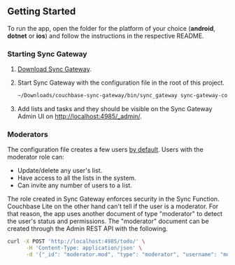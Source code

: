 ## Getting Started

To run the app, open the folder for the platform of your choice (**android**, **dotnet** or **ios**) and follow the instructions in the respective README. 

### Starting Sync Gateway

1. [Download Sync Gateway](http://www.couchbase.com/nosql-databases/downloads#couchbase-mobile).
2. Start Sync Gateway with the configuration file in the root of this project.

    ```bash
    ~/Downloads/couchbase-sync-gateway/bin/sync_gateway sync-gateway-config.json
    ```

3. Add lists and tasks and they should be visible on the Sync Gateway Admin UI on [http://localhost:4985/_admin/](http://localhost:4985/_admin/).

### Moderators

The configuration file creates a few users [by default](https://github.com/couchbaselabs/mobile-training-todo/blob/master/sync-gateway-config.json#L8-L13). Users with the moderator role can:

- Update/delete any user's list.
- Have access to all the lists in the system.
- Can invite any number of users to a list.

The role created in Sync Gateway enforces security in the Sync Function. Couchbase Lite on the other hand can't tell if the user is a moderator. For that reason, the app uses another document of type "moderator" to detect the user's status and permissions. The "moderator" document can be created through the Admin REST API with the following.

```bash
curl -X POST 'http://localhost:4985/todo/' \
      -H 'Content-Type: application/json' \
      -d '{"_id": "moderator.mod", "type": "moderator", "username": "mod"}'
```
